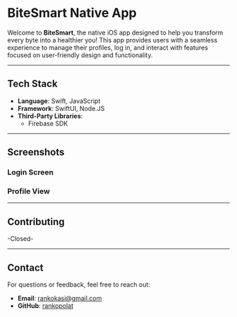 # **BiteSmart Native App**

Welcome to **BiteSmart**, the native iOS app designed to help you transform every byte into a healthier you! This app provides users with a seamless experience to manage their profiles, log in, and interact with features focused on user-friendly design and functionality.

---

## **Tech Stack**

- **Language**: Swift, JavaScript
- **Framework**: SwiftUI, Node.JS
- **Third-Party Libraries**:
  - Firebase SDK

---

## **Screenshots**

### Login Screen

### Profile View

---

## **Contributing**

-Closed-

---

## **Contact**

For questions or feedback, feel free to reach out:
- **Email**: rankokasi@gmail.com
- **GitHub**: [rankopolat](https://github.com/rankopolat)
